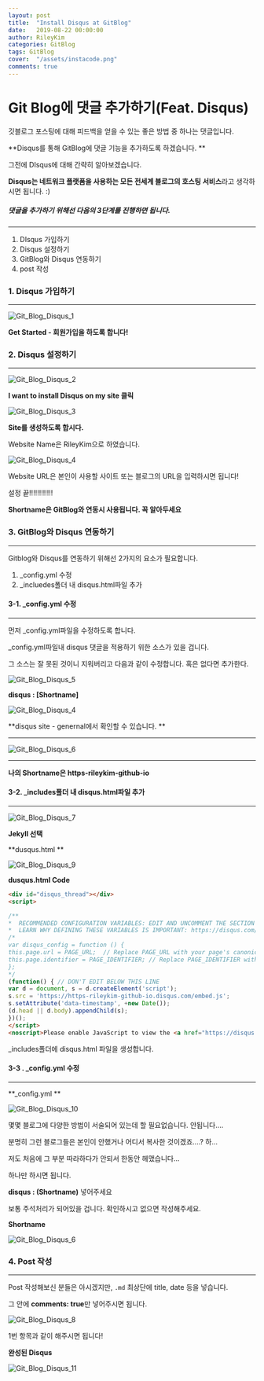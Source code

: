 ```yaml
---
layout: post
title:  "Install Disqus at GitBlog"
date:   2019-08-22 00:00:00
author: RileyKim
categories: GitBlog
tags: GitBlog
cover:  "/assets/instacode.png"
comments: true
---
```


# Git Blog에 댓글 추가하기(Feat. Disqus)



깃블로그 포스팅에 대해 피드백을 얻을 수 있는 좋은 방법 중 하나는 댓글입니다. 

**Disqus를 통해 GitBlog에 댓글 기능을 추가하도록 하겠습니다. **



그전에 DIsqus에 대해 간략히 알아보겠습니다. 

**Disqus는 네트워크 플랫폼을 사용하는 모든 전세계 블로그의 호스팅 서비스**라고 생각하시면 됩니다. :)



##### 댓글을 추가하기 위해선 다음의 3단계를 진행하면 됩니다. 

----------------------

1. DIsqus 가입하기
2. Disqus 설정하기
3. GitBlog와 Disqus 연동하기
4. post 작성



### 1. Disqus 가입하기

---------------

![Git_Blog_Disqus_1](https://user-images.githubusercontent.com/24997255/62588137-9c4d6580-b8ff-11e9-870a-3441fcc3dfe4.PNG)

**Get Started - 회원가입을 하도록 합니다!**



### 2. Disqus 설정하기

--------------------------------

![Git_Blog_Disqus_2](https://user-images.githubusercontent.com/24997255/62588167-bab36100-b8ff-11e9-8f2e-751d2dadd54d.PNG)

**I want to install Disqus on my site 클릭**



![Git_Blog_Disqus_3](https://user-images.githubusercontent.com/24997255/62599909-78524a00-b928-11e9-84d0-ad1012903842.PNG)

**Site를 생성하도록 합시다.**

Website Name은 RileyKim으로 하였습니다. 



![Git_Blog_Disqus_4](https://user-images.githubusercontent.com/24997255/62600007-b3ed1400-b928-11e9-9830-909b245fe5b5.PNG)

Website URL은 본인이 사용할 사이트 또는 블로그의 URL을 입력하시면 됩니다!

설정 끝!!!!!!!!!!!!



**Shortname은 GitBlog와 연동시 사용됩니다. 꼭 알아두세요**



### 3. GitBlog와 Disqus 연동하기

--------------------

Gitblog와 Disqus를 연동하기 위해선 2가지의 요소가 필요합니다. 

1. _config.yml 수정
2. _incluedes폴더 내 disqus.html파일 추가



#### 3-1. _config.yml 수정

----------------------

먼저 _config.yml파일을 수정하도록 합니다. 

_config.yml파일내 disqus 댓글을 적용하기 위한 소스가 있을 겁니다.

그 소스는 잘 못된 것이니 지워버리고 다음과 같이 수정합니다.  혹은 없다면 추가한다. 

![Git_Blog_Disqus_5](https://user-images.githubusercontent.com/24997255/62606474-498fa000-b937-11e9-8bc8-e470cfe8fa02.PNG)



**disqus : [Shortname]**



![Git_Blog_Disqus_4](https://user-images.githubusercontent.com/24997255/62600007-b3ed1400-b928-11e9-9830-909b245fe5b5.PNG)

**disqus site - genernal에서 확인할 수 있습니다. **



--------------

![Git_Blog_Disqus_6](https://user-images.githubusercontent.com/24997255/62606655-aa1edd00-b937-11e9-9261-06eb2211d39d.PNG)

-----------------

**나의 Shortname은 https-rileykim-github-io**



#### 3-2. _includes폴더 내 disqus.html파일 추가

----------------

![Git_Blog_Disqus_7](https://user-images.githubusercontent.com/24997255/63253159-48059680-c2ac-11e9-9aa5-8f0146f7519d.PNG)

**Jekyll 선택**



**dusqus.html **

![Git_Blog_Disqus_9](https://user-images.githubusercontent.com/24997255/63497017-efc5d300-c4fd-11e9-9b63-7b48cdfc4dda.PNG)

**dusqus.html  Code**

```html
<div id="disqus_thread"></div>
<script>

/**
*  RECOMMENDED CONFIGURATION VARIABLES: EDIT AND UNCOMMENT THE SECTION BELOW TO INSERT DYNAMIC VALUES FROM YOUR PLATFORM OR CMS.
*  LEARN WHY DEFINING THESE VARIABLES IS IMPORTANT: https://disqus.com/admin/universalcode/#configuration-variables*/
/*
var disqus_config = function () {
this.page.url = PAGE_URL;  // Replace PAGE_URL with your page's canonical URL variable
this.page.identifier = PAGE_IDENTIFIER; // Replace PAGE_IDENTIFIER with your page's unique identifier variable
};
*/
(function() { // DON'T EDIT BELOW THIS LINE
var d = document, s = d.createElement('script');
s.src = 'https://https-rileykim-github-io.disqus.com/embed.js';
s.setAttribute('data-timestamp', +new Date());
(d.head || d.body).appendChild(s);
})();
</script>
<noscript>Please enable JavaScript to view the <a href="https://disqus.com/?ref_noscript">comments powered by Disqus.</a></noscript>
```

_includes폴더에 disqus.html 파일을 생성합니다. 



#### 3-3 . _config.yml 수정

----------------------------------------

**_config.yml **

![Git_Blog_Disqus_10](https://user-images.githubusercontent.com/24997255/63497155-33b8d800-c4fe-11e9-88e0-9c396da33aad.PNG)



몇몇 블로그에 다양한 방법이 서술되어 있는데 할 필요없습니다. 안됩니다....

분명히 그런 블로그들은 본인이 안했거나 어디서 복사한 것이겠죠....? 하...

 저도 처음에 그 부분 따라하다가 안되서 한동안 헤맸습니다...

하나만 하시면 됩니다. 

 **disqus : (Shortname)** 넣어주세요

보통 주석처리가 되어있을 겁니다. 확인하시고 없으면 작성해주세요.



**Shortname**

![Git_Blog_Disqus_6](https://user-images.githubusercontent.com/24997255/63497460-bcd00f00-c4fe-11e9-933c-b9ffc9ef317e.PNG)



### 4. Post 작성

-------------

Post 작성해보신 분들은 아시겠지만, ```.md```  최상단에 title, date 등을 넣습니다. 

그 안에 **comments: true**만 넣어주시면 됩니다. 



![Git_Blog_Disqus_8](https://user-images.githubusercontent.com/24997255/63497734-5f888d80-c4ff-11e9-992b-e2fdbb9a9b16.PNG)

1번 항목과 같이 해주시면 됩니다!



**완성된 Disqus**

![Git_Blog_Disqus_11](https://user-images.githubusercontent.com/24997255/63497855-a8d8dd00-c4ff-11e9-9e9f-08ba013c914a.PNG)

